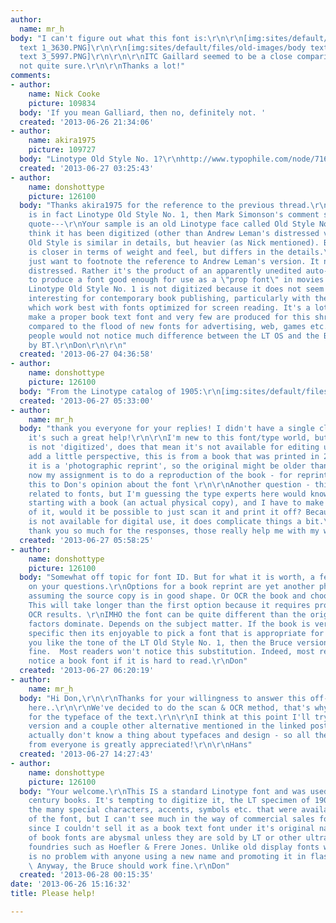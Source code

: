 ```yaml
---
author:
  name: mr_h
body: "I can't figure out what this font is:\r\n\r\n[img:sites/default/files/old-images/body
  text 1_3630.PNG]\r\n\r\n[img:sites/default/files/old-images/body text 2_4534.PNG]\r\n\r\n[img:sites/default/files/old-images/body
  text 3_5997.PNG]\r\n\r\n\r\nITC Gaillard seemed to be a close comparison, but I'm
  not quite sure.\r\n\r\nThanks a lot!"
comments:
- author:
    name: Nick Cooke
    picture: 109834
  body: 'If you mean Galliard, then no, definitely not. '
  created: '2013-06-26 21:34:06'
- author:
    name: akira1975
    picture: 109727
  body: "Linotype Old Style No. 1?\r\nhttp://www.typophile.com/node/71602"
  created: '2013-06-27 03:25:43'
- author:
    name: donshottype
    picture: 126100
  body: "Thanks akira1975 for the reference to the previous thread.\r\nIf mr_h's image
    is in fact Linotype Old Style No. 1, then Mark Simonson's comment seems spot on:\r\n---start
    quote---\r\nYour sample is an old Linotype face called Old Style No. 1. I don't
    think it has been digitized (other than Andrew Leman's distressed version). Century
    Old Style is similar in details, but heavier (as Nick mentioned). Bruce Old Style
    is closer in terms of weight and feel, but differs in the details.\r\n---end quote---\r\nI
    just want to footnote the reference to Andrew Leman's version. It not deliberately
    distressed. Rather it's the product of an apparently unedited auto-trace intended
    to produce a font good enough for use as a \"prop font\" in movies etc.\r\nPerhaps
    Linotype Old Style No. 1 is not digitized because it does not seem particularly
    interesting for contemporary book publishing, particularly with the rise of e-books,
    which work best with fonts optimized for screen reading. It's a lot of work to
    make a proper book text font and very few are produced for this shrinking market,
    compared to the flood of new fonts for advertising, web, games etc.\r\nIMHO most
    people would not notice much difference between the LT OS and the Bruce OS digitized
    by BT.\r\nDon\r\n\r\n"
  created: '2013-06-27 04:36:58'
- author:
    name: donshottype
    picture: 126100
  body: "From the Linotype catalog of 1905:\r\n[img:sites/default/files/old-images/1905LTOSNo1_12pt_6166.jpg]\r\nDon"
  created: '2013-06-27 05:33:00'
- author:
    name: mr_h
  body: "thank you everyone for your replies! I didn't have a single clue before,
    it's such a great help!\r\n\r\nI'm new to this font/type world, but if a font
    is not 'digitized', does that mean it's not available for editing use at all?\r\n\r\nTo
    add a little perspective, this is from a book that was printed in 2000 (although
    it is a 'photographic reprint', so the original might be older than that), and
    now my assignment is to do a reproduction of the book - for reprinting. Relating
    this to Don's opinion about the font \r\n\r\nAnother question - this is not 100%
    related to fonts, but I'm guessing the type experts here would know..? If I'm
    starting with a book (an actual physical copy), and I have to make a reproduction
    of it, would it be possible to just scan it and print it off? Because if the font
    is not available for digital use, it does complicate things a bit.\r\n\r\nAgain,
    thank you so much for the responses, those really help me with my work!\r\n\r\nHans\r\n\r\n\r\n"
  created: '2013-06-27 05:58:25'
- author:
    name: donshottype
    picture: 126100
  body: "Somewhat off topic for font ID. But for what it is worth, a few comments
    on your questions.\r\nOptions for a book reprint are yet another photo reprint,
    assuming the source copy is in good shape. Or OCR the book and choose a font.
    This will take longer than the first option because it requires proofreading the
    OCR results. \r\nIMHO the font can be quite different than the original and legibility/readability
    factors dominate. Depends on the subject matter. If the book is very time & place
    specific then its enjoyable to pick a font that is appropriate for the era. If
    you like the tone of the LT Old Style No. 1, then the Bruce version would work
    fine.  Most readers won't notice this substitution. Indeed, most readers only
    notice a book font if it is hard to read.\r\nDon"
  created: '2013-06-27 06:20:19'
- author:
    name: mr_h
  body: "Hi Don,\r\n\r\nThanks for your willingness to answer this off-topic question
    here..\r\n\r\nWe've decided to do the scan & OCR method, that's why I'm looking
    for the typeface of the text.\r\n\r\nI think at this point I'll try out the Bruce
    version and a couple other alternative mentioned in the linked post.\r\n\r\nI
    actually don't know a thing about typefaces and design - so all the help here
    from everyone is greatly appreciated!\r\n\r\nHans"
  created: '2013-06-27 14:27:43'
- author:
    name: donshottype
    picture: 126100
  body: "Your welcome.\r\nThis IS a standard Linotype font and was used in many 20th
    century books. It's tempting to digitize it, the LT specimen of 1905 includes
    the many special characters, accents, symbols etc. that were available as part
    of the font, but I can't see much in the way of commercial sales for it, particularly
    since I couldn't sell it as a book text font under it's original name. And sales
    of book fonts are abysmal unless they are sold by LT or other ultra established
    foundries such as Hoefler & Frere Jones. Unlike old display fonts where there
    is no problem with anyone using a new name and promoting it in flashy context.
    \ Anyway, the Bruce should work fine.\r\nDon"
  created: '2013-06-28 00:15:35'
date: '2013-06-26 15:16:32'
title: Please help!

---
```

